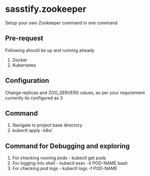 # sasstify.zookeeper
Setup your own Zookeeper command in one command

## Pre-request
Following should be up and running already
1. Docker
2. Kubernetes

## Configuration
Change replicas and ZOO_SERVERS values, as per your requirement currently its configured as 3

## Command
1. Navigate to project base directory
2. kubectl apply -k8s/

## Command for Debugging and exploring
1. For checking running pods - kubectl get pods 
2. For logging into shell - kubectl exec -it POD-NAME bash
3. For checking pod logs - kubectl logs -f POD-NAME

